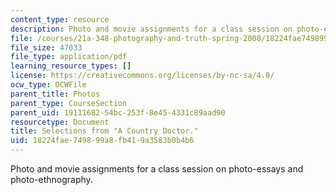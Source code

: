 ```yaml
---
content_type: resource
description: Photo and movie assignments for a class session on photo-essays and photo-ethnography.
file: /courses/21a-348-photography-and-truth-spring-2008/18224fae749899a8fb419a3583b0b4b6_MIT21A_348S08_doctor.pdf
file_size: 47033
file_type: application/pdf
learning_resource_types: []
license: https://creativecommons.org/licenses/by-nc-sa/4.0/
ocw_type: OCWFile
parent_title: Photos
parent_type: CourseSection
parent_uid: 19111682-54bc-253f-8e45-4331c89aad90
resourcetype: Document
title: Selections from "A Country Doctor."
uid: 18224fae-7498-99a8-fb41-9a3583b0b4b6
---
```

Photo and movie assignments for a class session on photo-essays and photo-ethnography.